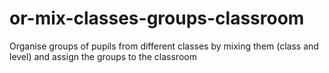 # or-mix-classes-groups-classroom
Organise groups of pupils from different classes by mixing them (class and level) and assign the groups to the classroom
